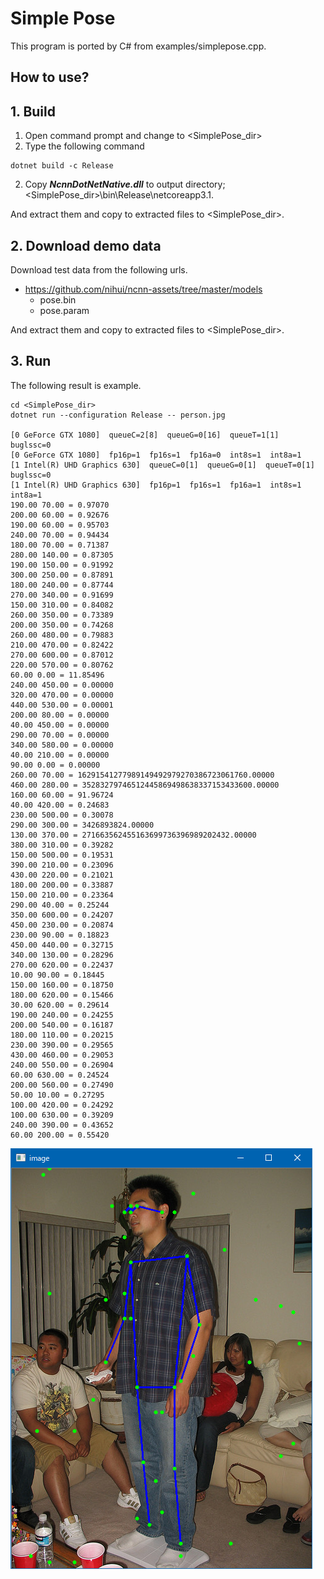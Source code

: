 ﻿# Simple Pose
  
This program is ported by C# from examples/simplepose.cpp.

## How to use? 
 
## 1. Build 
 
1. Open command prompt and change to &lt;SimplePose_dir&gt; 
1. Type the following command 
```` 
dotnet build -c Release 
```` 
2. Copy ***NcnnDotNetNative.dll*** to output directory; &lt;SimplePose_dir&gt;\bin\Release\netcoreapp3.1. 
 
And extract them and copy to extracted files to &lt;SimplePose_dir&gt;. 

## 2. Download demo data

Download test data from the following urls.

- https://github.com/nihui/ncnn-assets/tree/master/models
  - pose.bin
  - pose.param

And extract them and copy to extracted files to &lt;SimplePose_dir&gt;.
 
## 3. Run 
 
The following result is example. 
 
```` 
cd <SimplePose_dir> 
dotnet run --configuration Release -- person.jpg

[0 GeForce GTX 1080]  queueC=2[8]  queueG=0[16]  queueT=1[1]  buglssc=0
[0 GeForce GTX 1080]  fp16p=1  fp16s=1  fp16a=0  int8s=1  int8a=1
[1 Intel(R) UHD Graphics 630]  queueC=0[1]  queueG=0[1]  queueT=0[1]  buglssc=0
[1 Intel(R) UHD Graphics 630]  fp16p=1  fp16s=1  fp16a=1  int8s=1  int8a=1
190.00 70.00 = 0.97070
200.00 60.00 = 0.92676
190.00 60.00 = 0.95703
240.00 70.00 = 0.94434
180.00 70.00 = 0.71387
280.00 140.00 = 0.87305
190.00 150.00 = 0.91992
300.00 250.00 = 0.87891
180.00 240.00 = 0.87744
270.00 340.00 = 0.91699
150.00 310.00 = 0.84082
260.00 350.00 = 0.73389
200.00 350.00 = 0.74268
260.00 480.00 = 0.79883
210.00 470.00 = 0.82422
270.00 600.00 = 0.87012
220.00 570.00 = 0.80762
60.00 0.00 = 11.85496
240.00 450.00 = 0.00000
320.00 470.00 = 0.00000
440.00 530.00 = 0.00001
200.00 80.00 = 0.00000
40.00 450.00 = 0.00000
290.00 70.00 = 0.00000
340.00 580.00 = 0.00000
40.00 210.00 = 0.00000
90.00 0.00 = 0.00000
260.00 70.00 = 16291541277989149492979270386723061760.00000
460.00 280.00 = 35283279746512445869498638337153433600.00000
160.00 60.00 = 91.96724
40.00 420.00 = 0.24683
230.00 500.00 = 0.30078
290.00 300.00 = 3426893824.00000
130.00 370.00 = 271663562455163699736396989202432.00000
380.00 310.00 = 0.39282
150.00 500.00 = 0.19531
390.00 210.00 = 0.23096
430.00 220.00 = 0.21021
180.00 200.00 = 0.33887
150.00 210.00 = 0.23364
290.00 40.00 = 0.25244
350.00 600.00 = 0.24207
450.00 230.00 = 0.20874
230.00 90.00 = 0.18823
450.00 440.00 = 0.32715
340.00 130.00 = 0.28296
270.00 620.00 = 0.22437
10.00 90.00 = 0.18445
150.00 160.00 = 0.18750
180.00 620.00 = 0.15466
30.00 620.00 = 0.29614
190.00 240.00 = 0.24255
200.00 540.00 = 0.16187
180.00 110.00 = 0.20215
230.00 390.00 = 0.29565
430.00 460.00 = 0.29053
240.00 550.00 = 0.26904
60.00 630.00 = 0.24524
200.00 560.00 = 0.27490
50.00 10.00 = 0.27295
100.00 420.00 = 0.24292
100.00 630.00 = 0.39209
240.00 390.00 = 0.43652
60.00 200.00 = 0.55420
````

![MobileNetSSD](images/image.png "MobileNetSSD")